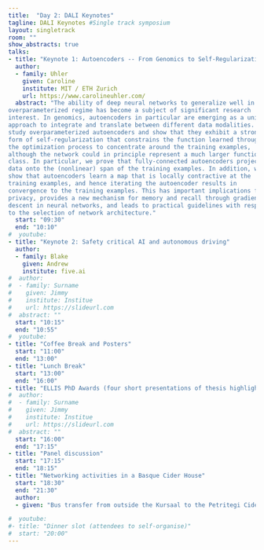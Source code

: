 ```yaml
---
title:  "Day 2: DALI Keynotes"
tagline: DALI Keynotes #Single track symposium
layout: singletrack
room: ""
show_abstracts: true
talks:
- title: "Keynote 1: Autoencoders -- From Genomics to Self-Regularization"
  author:
  - family: Uhler
    given: Caroline
    institute: MIT / ETH Zurich
    url: https://www.carolineuhler.com/
  abstract: "The ability of deep neural networks to generalize well in the
overparameterized regime has become a subject of significant research
interest. In genomics, autoencoders in particular are emerging as a unique
approach to integrate and translate between different data modalities. We
study overparameterized autoencoders and show that they exhibit a strong
form of self-regularization that constrains the function learned through
the optimization process to concentrate around the training examples,
although the network could in principle represent a much larger function
class. In particular, we prove that fully-connected autoencoders project
data onto the (nonlinear) span of the training examples. In addition, we
show that autoencoders learn a map that is locally contractive at the
training examples, and hence iterating the autoencoder results in
convergence to the training examples. This has important implications for
privacy, provides a new mechanism for memory and recall through gradient
descent in neural networks, and leads to practical guidelines with respect
to the selection of network architecture."
  start: "09:30"
  end: "10:10"
#  youtube:
- title: "Keynote 2: Safety critical AI and autonomous driving"
  author:
  - family: Blake
    given: Andrew
    institute: five.ai
#  author:
#  - family: Surname
#    given: Jimmy
#    institute: Institue
#    url: https://slideurl.com
#  abstract: ""
  start: "10:15"
  end: "10:55"
#  youtube:
- title: "Coffee Break and Posters"
  start: "11:00"
  end: "13:00"
- title: "Lunch Break"
  start: "13:00"
  end: "16:00"
- title: "ELLIS PhD Awards (four short presentations of thesis highlights)"
#  author:
#  - family: Surname
#    given: Jimmy
#    institute: Institue
#    url: https://slideurl.com
#  abstract: ""
  start: "16:00"
  end: "17:15"
- title: "Panel discussion"
  start: "17:15"
  end: "18:15"
- title: "Networking activities in a Basque Cider House"
  start: "18:30"
  end: "21:30"
  author:
  - given: "Bus transfer from outside the Kursaal to the Petritegi Cider House (https://www.petritegi.com/en)"

#  youtube:
#- title: "Dinner slot (attendees to self-organise)"
#  start: "20:00"
---
```

